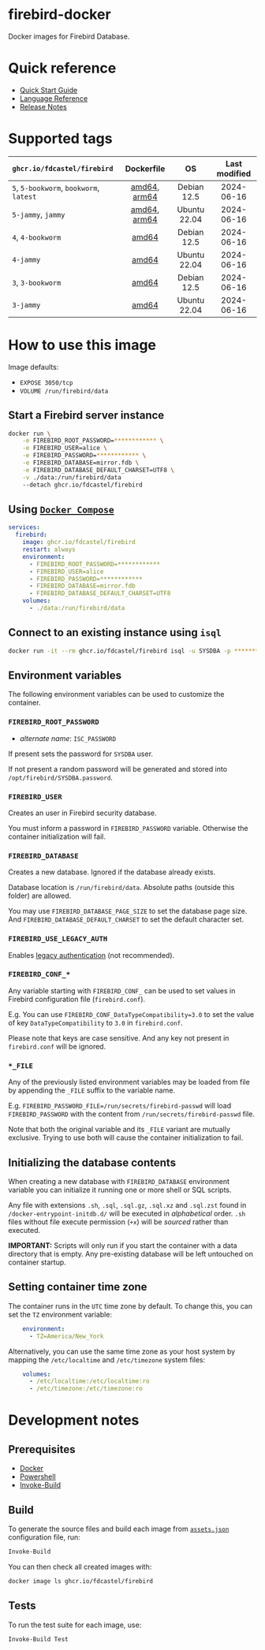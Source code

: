 # firebird-docker

Docker images for Firebird Database.



# Quick reference

  - [Quick Start Guide](https://firebirdsql.org/file/documentation/html/en/firebirddocs/qsg5/firebird-5-quickstartguide.html)
  - [Language Reference](https://firebirdsql.org/file/documentation/html/en/refdocs/fblangref50/firebird-50-language-reference.html)
  - [Release Notes](https://firebirdsql.org/file/documentation/release_notes/html/en/5_0/rlsnotes50.html)



# Supported tags

|`ghcr.io/fdcastel/firebird`|Dockerfile|OS|Last modified|
|:-|:-:|:-:|:-:|
|`5`, `5-bookworm`, `bookworm`, `latest`|[amd64](./generated/5/linux/amd64/bookworm/Dockerfile), [arm64](./generated/5/linux/arm64/bookworm/Dockerfile)|Debian 12.5|2024-06-16|
|`5-jammy`, `jammy`|[amd64](./generated/5/linux/amd64/jammy/Dockerfile), [arm64](./generated/5/linux/arm64/jammy/Dockerfile)|Ubuntu 22.04|2024-06-16|
|`4`, `4-bookworm`|[amd64](./generated/4/linux/amd64/bookworm/Dockerfile)|Debian 12.5|2024-06-16|
|`4-jammy`|[amd64](./generated/4/linux/amd64/jammy/Dockerfile)|Ubuntu 22.04|2024-06-16|
|`3`, `3-bookworm`|[amd64](./generated/3/linux/amd64/bookworm/Dockerfile)|Debian 12.5|2024-06-16|
|`3-jammy`|[amd64](./generated/3/linux/amd64/jammy/Dockerfile)|Ubuntu 22.04|2024-06-16|



# How to use this image

Image defaults:
  - `EXPOSE 3050/tcp`
  - `VOLUME /run/firebird/data`

## Start a Firebird server instance

```bash
docker run \
    -e FIREBIRD_ROOT_PASSWORD=************ \
    -e FIREBIRD_USER=alice \
    -e FIREBIRD_PASSWORD=************ \
    -e FIREBIRD_DATABASE=mirror.fdb \
    -e FIREBIRD_DATABASE_DEFAULT_CHARSET=UTF8 \
    -v ./data:/run/firebird/data
    --detach ghcr.io/fdcastel/firebird
```



## Using [`Docker Compose`](https://github.com/docker/compose)

```yaml
services:
  firebird:
    image: ghcr.io/fdcastel/firebird
    restart: always
    environment:
      - FIREBIRD_ROOT_PASSWORD=************
      - FIREBIRD_USER=alice
      - FIREBIRD_PASSWORD=************
      - FIREBIRD_DATABASE=mirror.fdb
      - FIREBIRD_DATABASE_DEFAULT_CHARSET=UTF8
    volumes:
      - ./data:/run/firebird/data
```



## Connect to an existing instance using `isql`

```bash
docker run -it --rm ghcr.io/fdcastel/firebird isql -u SYSDBA -p ************ SERVER:/path/to/file.fdb
```



## Environment variables

The following environment variables can be used to customize the container.



### `FIREBIRD_ROOT_PASSWORD`
  - _alternate name_: `ISC_PASSWORD`

If present sets the password for `SYSDBA` user.

If not present a random password will be generated and stored into `/opt/firebird/SYSDBA.password`.



### `FIREBIRD_USER`

Creates an user in Firebird security database.

You must inform a password in `FIREBIRD_PASSWORD` variable. Otherwise the container initialization will fail.



### `FIREBIRD_DATABASE`

Creates a new database. Ignored if the database already exists.

Database location is `/run/firebird/data`. Absolute paths (outside this folder) are allowed.

You may use `FIREBIRD_DATABASE_PAGE_SIZE` to set the database page size. And `FIREBIRD_DATABASE_DEFAULT_CHARSET` to set the default character set.



### `FIREBIRD_USE_LEGACY_AUTH`

Enables [legacy authentication](https://firebirdsql.org/file/documentation/release_notes/html/en/3_0/rlsnotes30.html#rnfb30-compat-legacyauth) (not recommended).



### `FIREBIRD_CONF_*`

Any variable starting with `FIREBIRD_CONF_` can be used to set values in Firebird configuration file (`firebird.conf`).

E.g. You can use `FIREBIRD_CONF_DataTypeCompatibility=3.0` to set the value of key `DataTypeCompatibility` to `3.0` in `firebird.conf`.

Please note that keys are case sensitive. And any key not present in `firebird.conf` will be ignored.



### `*_FILE`

Any of the previously listed environment variables may be loaded from file by appending the `_FILE` suffix to the variable name.

E.g. `FIREBIRD_PASSWORD_FILE=/run/secrets/firebird-passwd` will load `FIREBIRD_PASSWORD` with the content from `/run/secrets/firebird-passwd` file.

Note that both the original variable and its `_FILE` variant are mutually exclusive. Trying to use both will cause the container initialization to fail.



## Initializing the database contents

When creating a new database with `FIREBIRD_DATABASE` environment variable you can initialize it running one or more shell or SQL scripts.

Any file with extensions `.sh`, `.sql`, `.sql.gz`, `.sql.xz` and `.sql.zst` found in `/docker-entrypoint-initdb.d/` will be executed in _alphabetical_ order. `.sh` files without file execute permission (`+x`) will be _sourced_ rather than executed.

**IMPORTANT:** Scripts will only run if you start the container with a data directory that is empty. Any pre-existing database will be left untouched on container startup.



## Setting container time zone

The container runs in the `UTC` time zone by default. To change this, you can set the `TZ` environment variable:

```yaml
    environment:
      - TZ=America/New_York
```

Alternatively, you can use the same time zone as your host system by mapping the `/etc/localtime` and `/etc/timezone` system files:

```yaml
    volumes:
      - /etc/localtime:/etc/localtime:ro
      - /etc/timezone:/etc/timezone:ro
```

# Development notes

## Prerequisites

  - [Docker](https://docs.docker.com/engine/install/)
  - [Powershell](https://learn.microsoft.com/en-us/powershell/scripting/install/installing-powershell-on-linux)
  - [Invoke-Build](https://github.com/nightroman/Invoke-Build#install-as-module)



## Build

To generate the source files and build each image from [`assets.json`](assets.json) configuration file, run:

```bash
Invoke-Build
```

You can then check all created images with:

```bash
docker image ls ghcr.io/fdcastel/firebird
```



## Tests

To run the test suite for each image, use:

```bash
Invoke-Build Test
```
